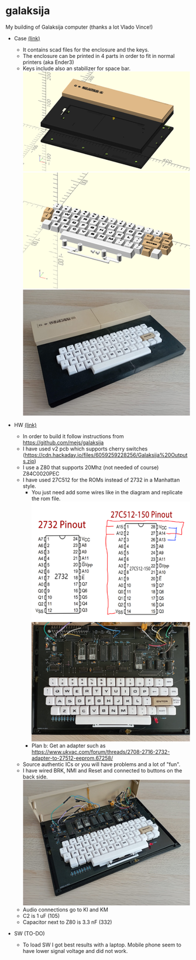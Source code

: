 # galaksija
My building of Galaksija computer (thanks a lot Vlado Vince!)

- Case [(link)](https://github.com/issalig/galaksija/tree/main/case)
  - It contains scad files for the enclosure and the keys.
  - The enclosure can be printed in 4 parts in order to fit in normal printers (aka Ender3)
  - Keys include also an stabilizer for space bar.
  ![galaksija scad](case/galaksija_case.png)
  ![galaksija scad](case/galaksija_keys.png)
  ![galaksija front](case/photos/galaksija_front.jpg)
  
- HW  [(link)](https://github.com/issalig/galaksija/tree/main/hw)
  - In order to build it follow instructions from https://github.com/mejs/galaksija
  - I have used v2 pcb which supports cherry switches (https://cdn.hackaday.io/files/6059259228256/Galaksija%20Outputs.zip)
  - I use a Z80 that supports 20Mhz (not needed of course) Z84C0020PEC
  - I have used 27C512 for the ROMs instead of 2732 in a Manhattan style.
    - You just need add some wires like in the diagram and replicate the rom file.
    ![adapter](hw/2732_to_27c512.png)
    ![pcb](case/photos/galaksija_pcb.jpg)
    - Plan b: Get an adapter such as https://www.ukvac.com/forum/threads/2708-2716-2732-adapter-to-27512-eeprom.67258/
  - Source authentic ICs or you will have problems and a lot of "fun".
  - I have wired BRK, NMI and Reset and connected to buttons on the back side.
    ![pcb2](case/photos/galaksija_pcb2.jpg)
  - Audio connections go to KI and KM
  - C2 is 1 uF (105)
  - Capacitor next to Z80 is 3.3 nF (332)
  
- SW (TO-DO)
  - To load SW I got best results with a laptop. Mobile phone seem to have lower signal voltage and did not work.

